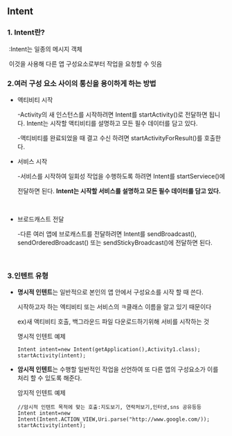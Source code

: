 ## Intent

### 1. Intent란?

​	:Intent는 일종의 메시지 객체 

​	 이것을 사용해 다른 앱 구성요소로부터 작업을 요청할 수 잇음



### 2.여러 구성 요소 사이의 통신을 용이하게 하는 방법

+ 액티비티 시작

  -Activity의 새 인스턴스를 시작하려면 Intent를 startActivity()로 전달하면 됩니다. Intent는 시작할 액티비티를 설명하고 모든 필수 데이터를 담고 있다. 

  -액티비티를 완료되었을 때 결고 수신 하려면 startActivityForResult()를 호출한다.

+ 서비스 시작

  -서비스를 시작하여 일회성 작업을 수행하도록 하려면 Intent를 startServiece()에 

   전달하면 된다. **Intent는 시작할 서비스를 설명하고 모든 필수 데이터를 담고 있다.**

  ​

+ 브로드캐스트 전달

  -다른 여러 앱에 브로캐스트를 전달하려면 Intent를 sendBroadcast(), sendOrderedBroadcast() 또는 sendStickyBroadcast()에 전달하면 된다.

  ​


### 3.인텐트 유형

+ **명시적 인텐트**는 일반적으로 본인의 앱 안에서 구성요소를 시작 할  때 쓴다.

  시작하고자 하는 엑티비티 또는 서비스의 ㅋ클래스 이름을 알고 있기 때문이다

  ex)새 액티비티 호출, 백그라운드 파일 다운로드하기위해 서비를 시작하는 것

  명시적 인텐트 예제

  ```
  Intent intent=new Intent(getApplication(),Activity1.class);
  startActivity(intent);
  ```

+ **암시적 인텐트**는 수행할 일반적인 작업을 선언하여 또 다른 앱의 구성요소가 이를 처리 할 수 있도록 해준다.

  암지적 인텐트 예제

  ```
  //암시적 인텐트 목적에 맞는 호출:지도보기, 연락처보기,인터넷,sns 공유등등
  Intent intent=new Intent(Intent.ACTION_VIEW,Uri.parse("http://www.google.com/));
  startActivity(intent);
  ```

  ​